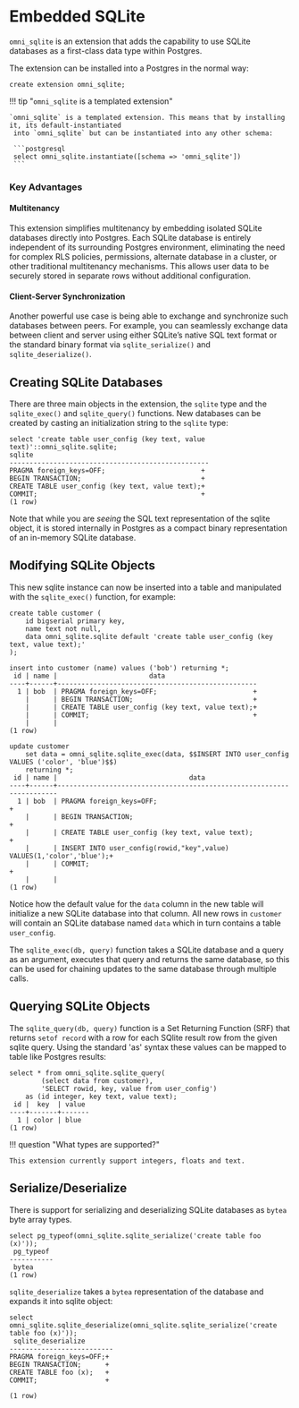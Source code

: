 # Embedded SQLite

`omni_sqlite` is an extension that adds the capability to use SQLite
databases as a first-class data type within Postgres.

The extension can be installed into a Postgres in the normal way:

```postgresql
create extension omni_sqlite;
```

!!! tip "`omni_sqlite` is a templated extension"

    `omni_sqlite` is a templated extension. This means that by installing it, its default-instantiated
     into `omni_sqlite` but can be instantiated into any other schema:

     ```postgresql 
     select omni_sqlite.instantiate([schema => 'omni_sqlite'])
     ```

### Key Advantages

#### Multitenancy

This extension simplifies multitenancy by embedding isolated SQLite
databases directly into Postgres. Each SQLite database is entirely
independent of its surrounding Postgres environment, eliminating
the need for complex RLS policies, permissions, alternate database in
a cluster, or other traditional multitenancy mechanisms. This allows
user data to be securely stored in separate rows without additional
configuration.

#### Client-Server Synchronization

Another powerful use case is being able to exchange and synchronize 
such databases between peers. For example, you can seamlessly exchange
data between client and server using either SQLite’s native SQL text format
or the standard binary format via `sqlite_serialize()` and `sqlite_deserialize()`.

## Creating SQLite Databases


There are three main objects in the extension, the `sqlite` type and
the `sqlite_exec()` and `sqlite_query()` functions.  New databases can
be created by casting an initialization string to the `sqlite` type:

```postgresql
select 'create table user_config (key text, value text)'::omni_sqlite.sqlite;
sqlite                      
--------------------------------------------------
PRAGMA foreign_keys=OFF;                        +
BEGIN TRANSACTION;                              +
CREATE TABLE user_config (key text, value text);+
COMMIT;                                         +
(1 row)
```

Note that while you are *seeing* the SQL text representation of the
sqlite object, it is stored internally in Postgres as a compact binary
representation of an in-memory SQLite database.

## Modifying SQLite Objects

This new sqlite instance can now be inserted into a table and
manipulated with the `sqlite_exec()` function, for example:

```postgresql
create table customer (
    id bigserial primary key,
    name text not null,
    data omni_sqlite.sqlite default 'create table user_config (key text, value text);'
);

insert into customer (name) values ('bob') returning *;
 id | name |                       data                       
----+------+--------------------------------------------------
  1 | bob  | PRAGMA foreign_keys=OFF;                        +
    |      | BEGIN TRANSACTION;                              +
    |      | CREATE TABLE user_config (key text, value text);+
    |      | COMMIT;                                         +
    |      | 
(1 row)

update customer
    set data = omni_sqlite.sqlite_exec(data, $$INSERT INTO user_config VALUES ('color', 'blue')$$)
    returning *;
 id | name |                                 data                                 
----+------+----------------------------------------------------------------------
  1 | bob  | PRAGMA foreign_keys=OFF;                                            +
    |      | BEGIN TRANSACTION;                                                  +
    |      | CREATE TABLE user_config (key text, value text);                    +
    |      | INSERT INTO user_config(rowid,"key",value) VALUES(1,'color','blue');+
    |      | COMMIT;                                                             +
    |      | 
(1 row)
```

Notice how the default value for the `data` column in the new table
will initialize a new SQLite database into that column.  All new rows
in `customer` will contain an SQLite database named `data`
which in turn contains a table `user_config`.

The `sqlite_exec(db, query)` function takes a SQLite database and a
query as an argument, executes that query and returns the same
database, so this can be used for chaining updates to the same
database through multiple calls.

## Querying SQLite Objects

The `sqlite_query(db, query)` function is a Set Returning Function
(SRF) that returns `setof record` with a row for each SQlite
result row from the given sqlite query.  Using the standard 'as'
syntax these values can be mapped to table like Postgres results:

```postgresql
select * from omni_sqlite.sqlite_query(
        (select data from customer),
        'SELECT rowid, key, value from user_config')
    as (id integer, key text, value text);
 id |  key  | value 
----+-------+-------
  1 | color | blue
(1 row)
```

!!! question "What types are supported?"

    This extension currently support integers, floats and text.

## Serialize/Deserialize

There is support for serializing and deserializing SQLite
databases as `bytea` byte array types.

```postgresql
select pg_typeof(omni_sqlite.sqlite_serialize('create table foo (x)'));
 pg_typeof 
-----------
 bytea
(1 row)
```

`sqlite_deserialize` takes a `bytea` representation of the database
and expands it into sqlite object:

```postgresql
select omni_sqlite.sqlite_deserialize(omni_sqlite.sqlite_serialize('create table foo (x)'));
 sqlite_deserialize    
--------------------------
PRAGMA foreign_keys=OFF;+
BEGIN TRANSACTION;      +
CREATE TABLE foo (x);   +
COMMIT;                 +

(1 row)
```